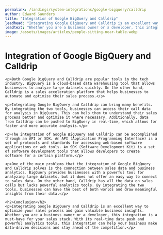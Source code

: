 ```yaml
---
permalink: /landings/system-integrations/google-bigquery/calldrip
author: Edward Saunders
title: "Integration of Google BigQuery and Calldrip"
leadhead: "Integrating Google BigQuery and Calldrip is an excellent way to optimize your sales process and gain valuable business insights"
leadtext: "Whether you are a business owner or a developer, this integration is a must-have for your sales stack. With its real-time data push and powerful analytics tools, this integration can help your business make data-driven decisions and stay ahead of the competition."
image: /assets/images/articles/people-sitting-near-table.webp
---
```

<div class="arttext">	<h1>Integration of Google BigQuery and Calldrip</h1>
	
	<p>Both Google BigQuery and Calldrip are popular tools in the tech industry. BigQuery is a cloud-based data warehousing tool that allows businesses to analyze large datasets quickly. On the other hand, Calldrip is a sales acceleration platform that helps businesses to automate and optimize their sales process.</p>

	<p>Integrating Google BigQuery and Calldrip can bring many benefits. By integrating the two tools, businesses can access their call data for analysis in BigQuery. This can help them to understand their sales process better and optimize it where necessary. Additionally, data from Calldrip can be pushed to BigQuery in real-time, which allows for faster and more accurate analysis.</p>

	<p>The integration of Google BigQuery and Calldrip can be accomplished through an API or SDK. An API (Application Programming Interface) is a set of protocols and standards for accessing web-based software applications or web tools. An SDK (Software Development Kit) is a set of software development tools that allows developers to create software for a certain platform.</p>

	<p>One of the main problems that the integration of Google BigQuery and Calldrip solves is the connection between sales data and business analytics. BigQuery provides businesses with a powerful tool for analyzing large datasets, but it does not offer an easy way to connect to sales data. On the other hand, Calldrip has all the data on sales calls but lacks powerful analytics tools. By integrating the two tools, businesses can have the best of both worlds and draw meaningful insights from their data.</p>

	<h2>Conclusion</h2>
	<p>Integrating Google BigQuery and Calldrip is an excellent way to optimize your sales process and gain valuable business insights. Whether you are a business owner or a developer, this integration is a must-have for your sales stack. With its real-time data push and powerful analytics tools, this integration can help your business make data-driven decisions and stay ahead of the competition.</p>
</div>